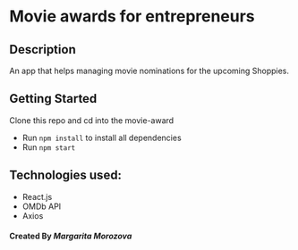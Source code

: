 #  Movie awards for entrepreneurs

## Description
An app that helps managing movie nominations for the upcoming Shoppies.

## Getting Started
Clone this repo and cd into the movie-award

- Run `npm install` to install all dependencies
- Run `npm start` 

## Technologies used:
* React.js
* OMDb API
* Axios


#### Created By _**Margarita Morozova**_
